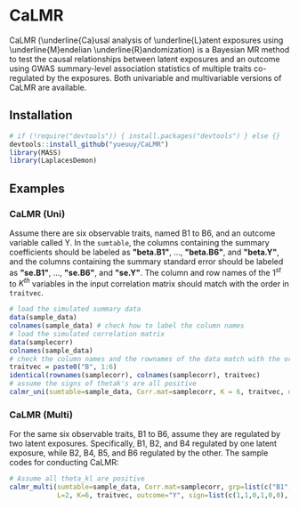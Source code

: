 # CaLMR

 CaLMR (\underline{Ca}usal analysis of \underline{L}atent exposures using \underline{M}endelian \underline{R}andomization) is a Bayesian MR method to test the causal relationships between latent exposures and an outcome using GWAS summary-level association statistics of multiple traits co-regulated by the exposures. Both univariable and multivariable versions of CaLMR are available.
## Installation
``` R
# if (!require("devtools")) { install.packages("devtools") } else {}
devtools::install_github("yueuuy/CaLMR")
library(MASS)
library(LaplacesDemon)
```

## Examples
### CaLMR (Uni)
Assume there are six observable traits, named B1 to B6, and an outcome variable called Y. In the ``sumtable``, the columns containing the summary coefficients should be labeled as **"beta.B1"**, \..., **"beta.B6"**, and **"beta.Y"**, and the columns containing the summary standard error should be labeled as **"se.B1"**, \..., **"se.B6"**, and **"se.Y"**. The column and row names of the $1^{st}$ to $K^{th}$ variables in the input correlation matrix should match with the order in ``traitvec``.
``` R
# load the simulated summary data 
data(sample_data)
colnames(sample_data) # check how to label the column names
# load the simulated correlation matrix
data(samplecorr)
colnames(sample_data)
# check the column names and the rownames of the data match with the orders in traitvec
traitvec = paste0("B", 1:6)
identical(rownames(samplecorr), colnames(samplecorr), traitvec)
# assume the signs of thetak's are all positive
calmr_uni(sumtable=sample_data, Corr.mat=samplecorr, K = 6, traitvec, outcome="Y", sign=rep(1,K), T, burnin)
```

### CaLMR (Multi)
For the same six observable traits, B1 to B6, assume they are regulated by two latent exposures. Specifically, B1, B2, and B4 regulated by one latent exposure, while B2, B4, B5, and B6 regulated by the other. The sample codes for conducting CaLMR: 
``` R
# Assume all theta_kl are positive
calmr_multi(sumtable=sample_data, Corr.mat=samplecorr, grp=list(c("B1", "B2", "B4"), c("B2", "B4", "B5", "B6")),
            L=2, K=6, traitvec, outcome="Y", sign=list(c(1,1,0,1,0,0), c(0,1,0,1,1,1)), T, burnin)
